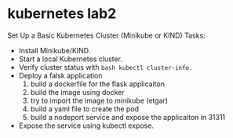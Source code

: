 # kubernetes lab2 
Set Up a Basic Kubernetes Cluster (Minikube or KIND)
Tasks:
- Install Minikube/KIND.
- Start a local Kubernetes cluster.
- Verify cluster status with ```bash kubectl cluster-info.```
- Deploy a falsk application
    1. build a dockerfile for the flask applicaiton 
    2. build the image using docker 
    3. try to import the image to minikube (etgar)
    4. build a yaml file to create the pod
    5. build a nodeport service and expose the applicaiton in 31311
- Expose the service using kubectl expose.



